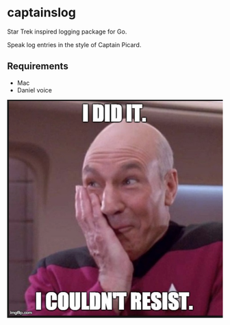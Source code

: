 # captainslog

Star Trek inspired logging package for Go.

Speak log entries in the style of Captain Picard.

## Requirements

* Mac
* Daniel voice

![](picard.png)
